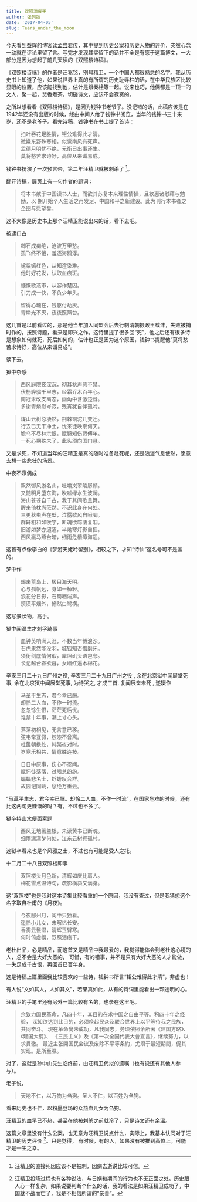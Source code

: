 ```yaml
---
title: 双照泪痕干
author: 张列弛
date: '2017-04-05'
slug: Tears_under_the_moon
---
```


今天看到益辉的博客[读孟尝君传](https://yihui.name/cn/2017/04/meng-chang-jun/)，其中提到历史公案和历史人物的评价，突然心念一动就在评论里留了言。写完才发现其实留下的话并不全是有感于这篇博文，一大部分是因为想起了前几天读的《双照楼诗稿》。

《双照楼诗稿》的作者是汪兆铭，别号精卫，一个中国人都很熟悉的名字。我从历史书上知道了他，如果说世界上真的有所谓的历史耻辱柱的话，在中华民族区比较显眼的位置，应该能找到他，估计是跟秦桧等一起。说来也巧，他俩都是一顶一的文人，聚一起，焚香煮茶，切磋诗文，应该不会寂寞的。

之所以想看看《双照楼诗稿》，是因为钱钟书老爷子。没记错的话，此稿应该是在1942年还没有出版的时候，经由中间人给了钱钟书阅览，当年的钱钟书三十来岁，还不是老爷子。看完诗稿，钱钟书在书上提了首诗：

> 扫叶吞花足胜情，钜公难得此才清。  
微嫌东野殊寒相，似觉南风有死声。  
孟德月明忧不绝，元衡日出事还生。  
莫将愁苦求诗好，高位从来谶易成。

钱钟书扮演了一次预言帝，第二年汪精卫就被刺杀了 [^1]。

翻开诗稿，扉页上有一句作者的题词：

> 将本书献于中国读书人士，而欲其苏复本来理性情操，且欲惠诸慰藉与勉励，以
期开始个人生活之再发足、中国和平之新建设。此为刊行本书者之企图与愿望矣。

这不大像是历史书上那个汪精卫能说出来的话，看下去吧。

被逮口占

> 啣石成痴绝，沧波万里愁。  
孤飞终不倦，羞逐海鸥浮。

> 姹紫嫣红色，从知渲染难。  
他时好花发，认取血痕斑。

> 慷慨歌燕市，从容作楚囚。  
引刀成一快，不负少年头。

> 留得心魂在，残躯付劫灰。  
青燐光不灭，夜夜照燕台。

这几首是以前看过的，那是他当年加入同盟会后去行刺清朝摄政王载沣，失败被捕时作的，按照诗题，看来是即兴之作。这诗里提了很多回“死”，他之后还有很多诗是想象如何就死，死后如何的，估计也正是因为这个原因，钱钟书提醒他“莫将愁苦求诗好，高位从来谶易成”。

读下去。

狱中杂感

> 西风庭院夜深沉，彻耳秋声感不禁。  
伏枥骅骝千里志，经霜乔木百年心。  
南冠未改支离态，画角中含激楚音。  
多谢青燐慰岑寂，残宵犹自伴孤吟。

> 煤山云树总凄然，荆棘铜驼几变迁。  
行去已无干净土，忧来徒唤奈何天。  
瞻乌不尽林宗恨，赋鵩知伤贾傅年。  
一死心期殊未了，此头须向国门悬。

又是求死，不知道当年的汪精卫是真的随时准备赴死呢，还是浪漫气息使然，愿意去想一些悲壮的场景。

中夜不寐偶成

> 飘然御风游名山，吐噏岚翠陵孱颜。  
又随明月堕东海，吹嘘绿水生波澜。  
海山苍苍自千古，我于其间歌且舞。  
醒来倚枕尚茫然，不识此身在何处。  
三更秋虫声在壁，泣露欷风自啾唧。  
群鼾相和如吹竽，断魂欲啼凄复咽。  
旧游如梦亦迢迢，半灺寒灯影自摇。  
西风羸马燕台暗，细雨危樯瘴海遥。

这首有点像李白的《梦游天姥吟留别》，相较之下，才知“诗仙”这名号可不是盖的。

梦中作

> 朅来荒岛上，极目海天明。  
心与孤帆远，身如一棹轻。  
浪花分日影，石筍咽湍声。  
漠漠平烟外，翛然白鹭横。

这写景状物，高手。

狱中闻温生才刺孚琦事

> 血钟英响满天涯，不数当年博浪沙。  
石虎果然能没羽，城狐知否悔磨牙。  
须衔剑底情何暇，犀照矶头语岂夸。  
长记越台春欲暮，女墙红遍木棉花。

辛亥三月二十九日广州之役,
辛亥三月二十九日广州之役 , 余在北京狱中闻展堂死事,
余在北京狱中闻展堂死事, 为诗哭之,
才成三首,
复闻展堂未死 , 遂辍作

> 马革平生志，君今幸已酬。  
却怜二人血，不作一时流。  
忽忽馀生恨，茫茫死后忧。  
难禁十年事，潮上寸心头。

> 落落初相见，无言意已移。  
弦韦常互佩，胶漆不曾离。  
杜鑱朝携处，韩檠夜对时。  
岁寒乐相共，情意胜连枝。

> 日日中原事，伤心不忍闻。  
赋怀徒落落，过眼总纷纷。  
蝙蝠悲名士，蜉蝣叹合群。  
故园记同眺，愁绝万重云。

“马革平生志，君今幸已酬。却怜二人血，不作一时流”，在国家危难的时候，还有比这两句更慷慨的吗？有，不过也不多了。


狱卒持山水便面索题

> 西风无地著兰根，未读黄书已断魂。  
细雨潇潇梦何处，江东云树拥孤村。

这狱卒看来也是个风雅之士，不过也有可能是受人之托。

十二月二十八日双照楼即事

> 双照楼头月色新，清辉如庆比肩人。  
梅花雪点温诗句，疏影横斜又满身。

这“双照楼”也是我对这本诗集比较看重的一个原因，我没有查过，但是我猜想这个名字取自杜甫的《月夜》。

> 今夜鄜州月，闺中只独看。  
遥怜小儿女，未解忆长安。  
香雾云鬟湿，清辉玉臂寒。  
何时倚虚幌，双照泪痕干。

老杜出品，必是精品，而这首又是精品中我最爱的，我觉得能体会到老杜这心境的人，总不会是大奸大恶的，
可惜，有的错事，并不是只有大奸大恶的人才能做，一失足成千古恨，再回首已百年身。

这是诗稿上篇里面我比较喜欢的一些诗，钱钟书所言“钜公难得此才清”，非虚也！

有人说“文如其人，人如其文”，若果真如此，从有的诗词里能看出一颗透明的心。

汪精卫的手笔里还有另外一篇比较有名的，也录在这里吧。

> 余致力国民革命，凡四十年，其目的在求中国之自由平等。积四十年之经验，
深知欲达到此目的，必须唤起民众及联合世界上以平等待我之民族，共同奋斗。
現在革命尚未成功，凡我同志，务须依照余所著《建国方略》、《建国大纲》、
《三民主义》及《第一次全国代表大會宣言》，继续努力，以求貫徹。
最近主张開国民会议及废除不平等条約，尤须于最短期間，促其实现。是所至嘱。

对了，这就是孙中山先生临终前，由汪精卫代拟的遗嘱（也有说还有其他人参与）。

老子说，

> 天地不仁，以万物为刍狗。圣人不仁，以百姓为刍狗。

看来历史也不仁，以粉墨登场的众热血儿女为刍狗。

汪精卫的血早已不热，甚至在他被刺杀之前就冷了，只是诗文还有余温。

这篇文章里没有什么公案，也无意为汪精卫说点什么，实际上，我基本认同对于汪精卫的历史评价 [^2]。只是觉得，
有时候，有的人，如果没有被推到高位上，可能才是一生之幸。




[^1]: 汪精卫的直接死因应该不是被刺，因病去逝说比较可信。
[^2]: 汪精卫投降过程也有各种说法，与日媾和期间的行为也不无正面之处。历史跟人心一样复杂，如果说要判断个什么的话，我的看法是如果汪精卫成功了，中国就不战而亡了，我是不相信所谓的“亲善”。



